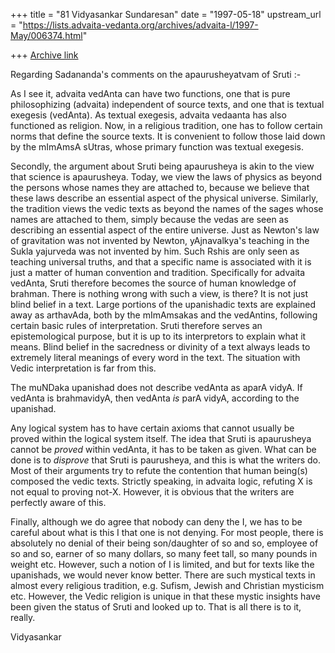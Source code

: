 +++
title = "81 Vidyasankar Sundaresan"
date = "1997-05-18"
upstream_url = "https://lists.advaita-vedanta.org/archives/advaita-l/1997-May/006374.html"

+++
[Archive link](https://lists.advaita-vedanta.org/archives/advaita-l/1997-May/006374.html)

Regarding Sadananda's comments on the apaurusheyatvam of Sruti :-

As I see it, advaita vedAnta can have two functions, one that is pure
philosophizing (advaita) independent of source texts, and one that is
textual exegesis (vedAnta). As textual exegesis, advaita vedaanta has also
functioned as religion. Now, in a religious tradition, one has to follow
certain norms that define the source texts. It is convenient to follow
those laid down by the mImAmsA sUtras, whose primary function was textual
exegesis.

Secondly, the argument about Sruti being apaurusheya is akin to the view
that science is apaurusheya. Today, we view the laws of physics as beyond
the persons whose names they are attached to, because we believe that
these laws describe an essential aspect of the physical universe.
Similarly, the tradition views the vedic texts as beyond the names of the
sages whose names are attached to them, simply because the vedas are seen
as describing an essential aspect of the entire universe. Just as Newton's
law of gravitation was not invented by Newton, yAjnavalkya's teaching in
the Sukla yajurveda was not invented by him. Such Rshis are only seen as
teaching universal truths, and that a specific name is associated with it
is just a matter of human convention and tradition. Specifically for
advaita vedAnta, Sruti therefore becomes the source of human knowledge of
brahman. There is nothing wrong with such a view, is there? It is not just
blind belief in a text. Large portions of the upanishadic texts are
explained away as arthavAda, both by the mImAmsakas and the vedAntins,
following certain basic rules of interpretation. Sruti therefore serves an
epistemological purpose, but it is up to its interpretors to explain what
it means. Blind belief in the sacredness or divinity of a text always
leads to extremely literal meanings of every word in the text. The
situation with Vedic interpretation is far from this.

The muNDaka upanishad does not describe vedAnta as aparA vidyA. If vedAnta
is brahmavidyA, then vedAnta *is* parA vidyA, according to the upanishad.

Any logical system has to have certain axioms that cannot usually be
proved within the logical system itself. The idea that Sruti is
apaurusheya cannot be *proved* within vedAnta, it has to be taken as
given. What can be done is to *disprove* that Sruti is paurusheya, and
this is what the writers do. Most of their arguments try to refute the
contention that human being(s) composed the vedic texts. Strictly
speaking, in advaita logic, refuting X is not equal to proving not-X.
However, it is obvious that the writers are perfectly aware of this.

Finally, although we do agree that nobody can deny the I, we has to be
careful about what is this I that one is not denying. For most people,
there is absolutely no denial of their being son/daughter of so and so,
employee of so and so, earner of so many dollars, so many feet tall, so
many pounds in weight etc. However, such a notion of I is limited, and but
for texts like the upanishads, we would never know better. There are such
mystical texts in almost every religious tradition, e.g. Sufism, Jewish
and Christian mysticism etc. However, the Vedic religion is unique in that
these mystic insights have been given the status of Sruti and looked up
to. That is all there is to it, really.

Vidyasankar

